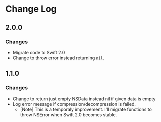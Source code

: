 
Change Log
==========================

2.0.0
--------------------------

### Changes

- Migrate code to Swift 2.0
- Change to throw error instead returning `nil`.



1.1.0
--------------------------

### Changes

- Change to return just empty NSData instead nil if given data is empty
- Log error message if compression/decompression is failed.
    - [Note] This is a temporaly improvement.
      I'll migrate functions to throw NSError when Swift 2.0 becomes stable.
